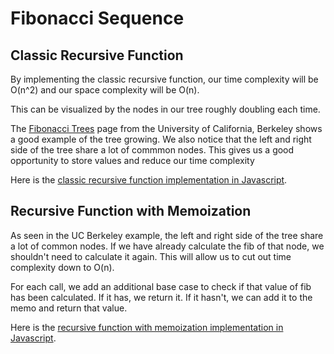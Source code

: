 # Fibonacci Sequence

## Classic Recursive Function

By implementing the classic recursive function, our time complexity will be O(n^2) and our space complexity will be O(n).

This can be visualized by the nodes in our tree roughly doubling each time.

The [Fibonacci Trees](https://inst.eecs.berkeley.edu/~cs61bl/r//cur/trees/fibonacci-tree.html) page from the University of California, Berkeley shows a good example of the tree growing. We also notice that the left and right side of the tree share a lot of commmon nodes. This gives us a good opportunity to store values and reduce our time complexity

Here is the [classic recursive function implementation in Javascript](fib.js).

## Recursive Function with Memoization

As seen in the UC Berkeley example, the left and right side of the tree share a lot of common nodes. If we have already calculate the fib of that node, we shouldn't need to calculate it again. This will allow us to cut out time complexity down to O(n).

For each call, we add an additional base case to check if that value of fib has been calculated.
If it has, we return it. If it hasn't, we can add it to the memo and return that value.

Here is the [recursive function with memoization implementation in Javascript](fib-memo.js).

